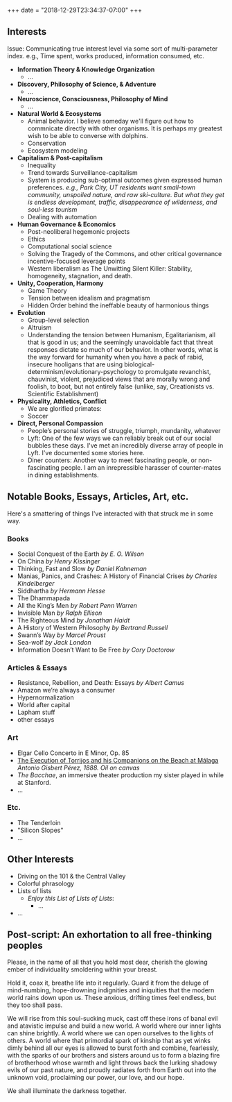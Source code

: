 +++
date = "2018-12-29T23:34:37-07:00"
+++


<a name="interests" id="#interests"></a>
<h2>Interests</h2>
<p>Issue: Communicating true interest level via some sort of multi-parameter index. e.g., Time spent, works produced, information consumed, etc.</p>

- **Information Theory & Knowledge Organization**
    - …
- **Discovery, Philosophy of Science, & Adventure**
    - …
- **Neuroscience, Consciousness, Philosophy of Mind**
    - …
- **Natural World & Ecosystems**
    - Animal behavior. I believe someday we'll figure out how to commnicate directly with other organisms. It is perhaps my greatest wish to be able to converse with dolphins.
    - Conservation
    - Ecosystem modeling
- **Capitalism & Post-capitalism**
    - Inequality
    - Trend towards Surveillance-capitalism
    - System is producing sub-optimal outcomes given expressed human preferences. _e.g., Park City, UT residents want small-town community, unspoiled nature, and raw ski-culture. But what they get is endless development, traffic, disappearance of wilderness, and soul-less tourism_
    - Dealing with automation
- **Human Governance & Economics**
    - Post-neoliberal hegemonic projects
    - Ethics
    - Computational social science
    - Solving the Tragedy of the Commons, and other critical governance incentive-focused leverage points
    - Western liberalism as The Unwitting Silent Killer: Stability, homogeneity, stagnation, and death.
- **Unity, Cooperation, Harmony**
    - Game Theory
    - Tension between idealism and pragmatism
    - Hidden Order behind the ineffable beauty of harmonious things
- **Evolution**
    - Group-level selection
    - Altruism
    - Understanding the tension between Humanism, Egalitarianism, all that is good in us; and the seemingly unavoidable fact that threat responses dictate so much of our behavior. In other words, what is the way forward for humanity when you have a pack of rabid, insecure hooligans that are using biological-determinism/evolutionary-psychology to promulgate revanchist, chauvinist, violent, prejudiced views that are morally wrong and foolish, to boot, but not entirely false (unlike, say, Creationists vs. Scientific Establishment)
- **Physicality, Athletics, Conflict**
    - We are glorified primates: 
    - Soccer
- **Direct, Personal Compassion**
    - People’s personal stories of struggle, triumph, mundanity, whatever
    - Lyft: One of the few ways we can reliably break out of our social bubbles these days. I've met an incredibly diverse array of people in Lyft. I've documented some stories here. 
    - Diner counters: Another way to meet fascinating people, or non-fascinating people. I am an inrepressible harasser of counter-mates in dining establishments.


<a name="books-etc"></a>
## Notable Books, Essays, Articles, Art, etc.
Here's a smattering of things I've interacted with that struck me in some way.

### Books
- Social Conquest of the Earth _by E. O. Wilson_
- On China _by Henry Kissinger_
- Thinking, Fast and Slow _by Daniel Kahneman_
- Manias, Panics, and Crashes: A History of Financial Crises _by Charles Kindelberger_
- Siddhartha _by Hermann Hesse_
- The Dhammapada
- All the King’s Men _by Robert Penn Warren_
- Invisible Man _by Ralph Ellison_
- The Righteous Mind _by Jonathan Haidt_
- A History of Western Philosophy _by Bertrand Russell_
- Swann’s Way _by Marcel Proust_
- Sea-wolf _by Jack London_
- Information Doesn’t Want to Be Free _by Cory Doctorow_

### Articles & Essays
- Resistance, Rebellion, and Death: Essays _by Albert Camus_
- Amazon we’re always a consumer
- Hypernormalization
- World after capital
- Lapham stuff
- other essays

### Art
- Elgar Cello Concerto in E Minor, Op. 85
- <a href="https://www.museodelprado.es/coleccion/obra-de-arte/fusilamiento-de-torrijos-y-sus-compaeros-en-las/cc128630-425b-4752-a805-008d26556bbb" class="link">The Execution of Torrijos and his Companions on the Beach at Málaga</a> _Antonio Gisbert Pérez, 1888. Oil on canvas_
- _The Bacchae_, an immersive theater production my sister played in while at Stanford.
- ...

### Etc.
- The Tenderloin
- "Silicon Slopes"
- ...


<a name="other-interests"></a>
## Other Interests
- Driving on the 101 & the Central Valley
- Colorful phrasology
- Lists of lists
    - _Enjoy this List of Lists of Lists_:
        - ...
- ...


## Post-script: An exhortation to all free-thinking peoples

Please, in the name of all that you hold most dear, cherish the glowing ember of individuality smoldering within your breast. 

Hold it, coax it, breathe life into it regularly. Guard it from the deluge of mind-numbing, hope-drowning indignities and iniquities that the modern world rains down upon us. These anxious, drifting times feel endless, but they too shall pass.

We will rise from this soul-sucking muck, cast off these irons of banal evil and atavistic impulse and build a new world. A world where our inner lights can shine brightly. A world where we can open ourselves to the lights of others. A world where that primordial spark of kinship that as yet winks dimly behind all our eyes is allowed to burst forth and combine, fearlessly, with the sparks of our brothers and sisters around us to form a blazing fire of brotherhood whose warmth and light throws back the lurking shadowy evils of our past nature, and proudly radiates forth from Earth out into the unknown void, proclaiming our power, our love, and our hope.

We shall illuminate the darkness together.
